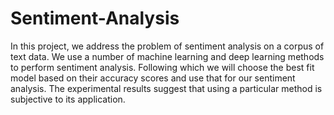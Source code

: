 # Sentiment-Analysis

In this project, we address the problem of sentiment analysis on a corpus of text data. We use a number of machine learning and deep learning methods to perform sentiment analysis. Following which we will choose the best fit model based on their accuracy scores and use that for our sentiment analysis. The experimental results suggest that using a particular method is subjective to its application.
